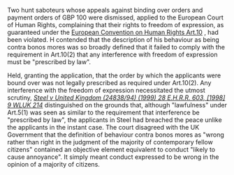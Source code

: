 Two hunt saboteurs whose appeals against binding over orders and payment orders of GBP 100 were dismissed, applied to the European Court of Human Rights, complaining that their rights to freedom of expression, as guaranteed under the [European Convention on Human Rights Art.10](https://uk.westlaw.com/Document/IAE7756732A7B4BBC93274BDE4496FB0F/View/FullText.html?originationContext=document&transitionType=DocumentItem&ppcid=583921eabd4e48029f7708c83ef38ad0&contextData=(sc.Default)) , had been violated. H contended that the description of his behaviour as being contra bonos mores was so broadly defined that it failed to comply with the requirement in Art.10(2) that any interference with freedom of expression must be "prescribed by law".

Held, granting the application, that the order by which the applicants were bound over was not legally prescribed as required under Art.10(2). Any interference with the freedom of expression necessitated the utmost scrutiny, _[Steel v United Kingdom (24838/94) (1999) 28 E.H.R.R. 603, [1998] 9 WLUK 214](https://uk.westlaw.com/Document/IBE8CBC50E42811DA8FC2A0F0355337E9/View/FullText.html?originationContext=document&transitionType=DocumentItem&ppcid=583921eabd4e48029f7708c83ef38ad0&contextData=(sc.Default))_ distinguished on the grounds that, although "lawfulness" under Art.5(1) was seen as similar to the requirement that interference be "prescribed by law", the applicants in Steel had breached the peace unlike the applicants in the instant case. The court disagreed with the UK Government that the definition of behaviour contra bonos mores as "wrong rather than right in the judgment of the majority of contemporary fellow citizens" contained an objective element equivalent to conduct "likely to cause annoyance". It simply meant conduct expressed to be wrong in the opinion of a majority of citizens.